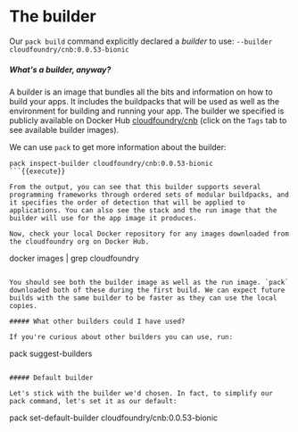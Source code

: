 # The builder

Our `pack build` command explicitly declared a _builder_ to use: `--builder cloudfoundry/cnb:0.0.53-bionic`

##### What's a builder, anyway?

A builder is an image that bundles all the bits and information on how to build your apps. It includes the buildpacks that will be used as well as the environment for building and running your app. The builder we specified is publicly available on Docker Hub [cloudfoundry/cnb](https://hub.docker.com/r/cloudfoundry/cnb) (click on the `Tags` tab to see available builder images).

We can use `pack` to get more information about the builder:
```
pack inspect-builder cloudfoundry/cnb:0.0.53-bionic
```{{execute}}

From the output, you can see that this builder supports several programming frameworks through ordered sets of modular buildpacks, and it specifies the order of detection that will be applied to applications. You can also see the stack and the run image that the builder will use for the app image it produces.

Now, check your local Docker repository for any images downloaded from the cloudfoundry org on Docker Hub.
```
docker images | grep cloudfoundry
```{{execute}}

You should see both the builder image as well as the run image. `pack` downloaded both of these during the first build. We can expect future builds with the same builder to be faster as they can use the local copies.

##### What other builders could I have used?

If you're curious about other builders you can use, run:
```
pack suggest-builders
```{{execute}}

##### Default builder
 
Let's stick with the builder we'd chosen. In fact, to simplify our pack command, let's set it as our default:
```
pack set-default-builder cloudfoundry/cnb:0.0.53-bionic
```{{execute}}
